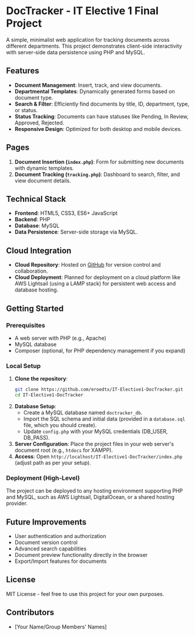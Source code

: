 # DocTracker - IT Elective 1 Final Project

A simple, minimalist web application for tracking documents across different departments. This project demonstrates client-side interactivity with server-side data persistence using PHP and MySQL.

## Features

-   **Document Management**: Insert, track, and view documents.
-   **Departmental Templates**: Dynamically generated forms based on document type.
-   **Search & Filter**: Efficiently find documents by title, ID, department, type, or status.
-   **Status Tracking**: Documents can have statuses like Pending, In Review, Approved, Rejected.
-   **Responsive Design**: Optimized for both desktop and mobile devices.

## Pages

1.  **Document Insertion (`index.php`)**: Form for submitting new documents with dynamic templates.
2.  **Document Tracking (`tracking.php`)**: Dashboard to search, filter, and view document details.

## Technical Stack

-   **Frontend**: HTML5, CSS3, ES6+ JavaScript
-   **Backend**: PHP
-   **Database**: MySQL
-   **Data Persistence**: Server-side storage via MySQL.

## Cloud Integration

-   **Cloud Repository**: Hosted on [GitHub](https://github.com/eroedtx/IT-Elective1-DocTracker) for version control and collaboration.
-   **Cloud Deployment**: Planned for deployment on a cloud platform like AWS Lightsail (using a LAMP stack) for persistent web access and database hosting.

## Getting Started

### Prerequisites

-   A web server with PHP (e.g., Apache)
-   MySQL database
-   Composer (optional, for PHP dependency management if you expand)

### Local Setup

1.  **Clone the repository**:
    ```bash
    git clone https://github.com/eroedtx/IT-Elective1-DocTracker.git
    cd IT-Elective1-DocTracker
    ```
2.  **Database Setup**:
    *   Create a MySQL database named `doctracker_db`.
    *   Import the SQL schema and initial data (provided in a `database.sql` file, which you should create).
    *   Update `config.php` with your MySQL credentials (DB_USER, DB_PASS).
3.  **Server Configuration**: Place the project files in your web server's document root (e.g., `htdocs` for XAMPP).
4.  **Access**: Open `http://localhost/IT-Elective1-DocTracker/index.php` (adjust path as per your setup).

### Deployment (High-Level)

The project can be deployed to any hosting environment supporting PHP and MySQL, such as AWS Lightsail, DigitalOcean, or a shared hosting provider.

## Future Improvements

-   User authentication and authorization
-   Document version control
-   Advanced search capabilities
-   Document preview functionality directly in the browser
-   Export/Import features for documents

## License

MIT License - feel free to use this project for your own purposes.

## Contributors

-   [Your Name/Group Members' Names] 
